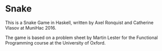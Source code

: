 # Snake

This is a Snake Game in Haskell, written by Axel Ronquist and Catherine Vlasov at MuniHac 2016.

The game is based on a problem sheet by Martin Lester for the Functional Programming course at the University of Oxford.
